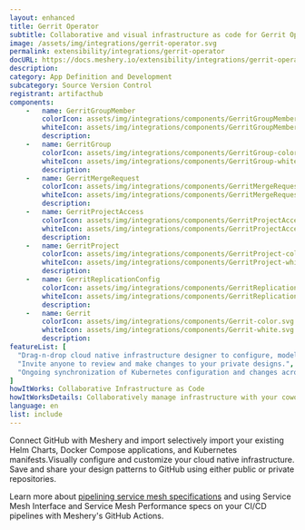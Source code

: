 ```yaml
---
layout: enhanced
title: Gerrit Operator
subtitle: Collaborative and visual infrastructure as code for Gerrit Operator
image: /assets/img/integrations/gerrit-operator.svg
permalink: extensibility/integrations/gerrit-operator
docURL: https://docs.meshery.io/extensibility/integrations/gerrit-operator
description: 
category: App Definition and Development
subcategory: Source Version Control
registrant: artifacthub
components: 
	-	name: GerritGroupMember
		colorIcon: assets/img/integrations/components/GerritGroupMember-color.svg
		whiteIcon: assets/img/integrations/components/GerritGroupMember-white.svg
		description: 
	-	name: GerritGroup
		colorIcon: assets/img/integrations/components/GerritGroup-color.svg
		whiteIcon: assets/img/integrations/components/GerritGroup-white.svg
		description: 
	-	name: GerritMergeRequest
		colorIcon: assets/img/integrations/components/GerritMergeRequest-color.svg
		whiteIcon: assets/img/integrations/components/GerritMergeRequest-white.svg
		description: 
	-	name: GerritProjectAccess
		colorIcon: assets/img/integrations/components/GerritProjectAccess-color.svg
		whiteIcon: assets/img/integrations/components/GerritProjectAccess-white.svg
		description: 
	-	name: GerritProject
		colorIcon: assets/img/integrations/components/GerritProject-color.svg
		whiteIcon: assets/img/integrations/components/GerritProject-white.svg
		description: 
	-	name: GerritReplicationConfig
		colorIcon: assets/img/integrations/components/GerritReplicationConfig-color.svg
		whiteIcon: assets/img/integrations/components/GerritReplicationConfig-white.svg
		description: 
	-	name: Gerrit
		colorIcon: assets/img/integrations/components/Gerrit-color.svg
		whiteIcon: assets/img/integrations/components/Gerrit-white.svg
		description: 
featureList: [
  "Drag-n-drop cloud native infrastructure designer to configure, model, and deploy your workloads.",
  "Invite anyone to review and make changes to your private designs.",
  "Ongoing synchronization of Kubernetes configuration and changes across any number of clusters."
]
howItWorks: Collaborative Infrastructure as Code
howItWorksDetails: Collaboratively manage infrastructure with your coworkers synchronously sharing the same designs.
language: en
list: include
---
```

<p>

</p>
<p>
    Connect GitHub with Meshery and import selectively import your existing Helm Charts, Docker Compose applications, and Kubernetes manifests.Visually configure and customize your cloud native infrastructure.
    Save and share your design patterns to GitHub using either public or private repositories.
</p>
<p>
    Learn more about <a href="/blog/service-mesh-specifications/pipelining-service-mesh-specifications">pipelining service mesh specifications</a> and using Service Mesh Interface and Service Mesh Performance specs on your CI/CD pipelines with Meshery's GitHub Actions.
</p>
